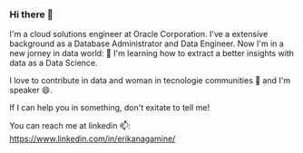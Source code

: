 ### Hi there 👋

I'm a cloud solutions engineer at Oracle Corporation. I've a extensive background as a Database Administrator and Data Engineer. Now I'm in a new jorney in data world: 🌱 I'm learning how to extract a better insights with data as a Data Science.

I love to contribute in data and woman in tecnologie communities 👯 and I'm speaker 😄.

If I can help you in something, don't exitate to tell me!

You can reach me at linkedin 📫: https://www.linkedin.com/in/erikanagamine/

<!--
**erikanagamine/erikanagamine** is a ✨ _special_ ✨ repository because its `README.md` (this file) appears on your GitHub profile.

Here are some ideas to get you started:

- 🔭 I’m currently working on ...
- 🌱 I’m currently learning ...
- 👯 I’m looking to collaborate on ...
- 🤔 I’m looking for help with ...
- 💬 Ask me about ...
- 📫 How to reach me: ...
- 😄 Pronouns: ...
- ⚡ Fun fact: ...
-->
